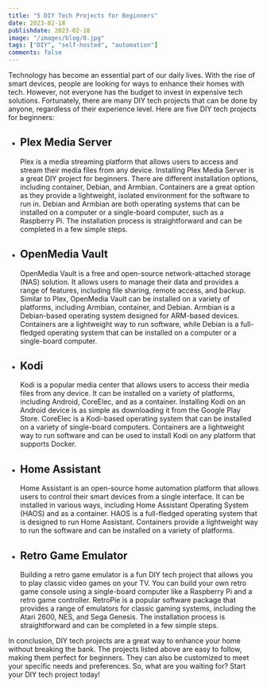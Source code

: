 ```yaml
---
title: "5 DIY Tech Projects for Beginners"
date: 2023-02-18
publishdate: 2023-02-18
image: "/images/blog/8.jpg"
tags: ["DIY", "self-hosted", "automation"]
comments: false
---
```

Technology has become an essential part of our daily lives. With the rise of smart devices, people are looking for ways to enhance their homes with tech. However, not everyone has the budget to invest in expensive tech solutions. Fortunately, there are many DIY tech projects that can be done by anyone, regardless of their experience level. Here are five DIY tech projects for beginners:

- ## Plex Media Server
    Plex is a media streaming platform that allows users to access and stream their media files from any device. Installing Plex Media Server is a great DIY project for beginners. There are different installation options, including container, Debian, and Armbian. Containers are a great option as they provide a lightweight, isolated environment for the software to run in. Debian and Armbian are both operating systems that can be installed on a computer or a single-board computer, such as a Raspberry Pi. The installation process is straightforward and can be completed in a few simple steps.

- ## OpenMedia Vault
    OpenMedia Vault is a free and open-source network-attached storage (NAS) solution. It allows users to manage their data and provides a range of features, including file sharing, remote access, and backup. Similar to Plex, OpenMedia Vault can be installed on a variety of platforms, including Armbian, container, and Debian. Armbian is a Debian-based operating system designed for ARM-based devices. Containers are a lightweight way to run software, while Debian is a full-fledged operating system that can be installed on a computer or a single-board computer.

- ## Kodi
    Kodi is a popular media center that allows users to access their media files from any device. It can be installed on a variety of platforms, including Android, CoreElec, and as a container. Installing Kodi on an Android device is as simple as downloading it from the Google Play Store. CoreElec is a Kodi-based operating system that can be installed on a variety of single-board computers. Containers are a lightweight way to run software and can be used to install Kodi on any platform that supports Docker.

- ## Home Assistant
    Home Assistant is an open-source home automation platform that allows users to control their smart devices from a single interface. It can be installed in various ways, including Home Assistant Operating System (HAOS) and as a container. HAOS is a full-fledged operating system that is designed to run Home Assistant. Containers provide a lightweight way to run the software and can be installed on a variety of platforms.

-  ## Retro Game Emulator
    Building a retro game emulator is a fun DIY tech project that allows you to play classic video games on your TV. You can build your own retro game console using a single-board computer like a Raspberry Pi and a retro game controller. RetroPie is a popular software package that provides a range of emulators for classic gaming systems, including the Atari 2600, NES, and Sega Genesis. The installation process is straightforward and can be completed in a few simple steps.

In conclusion, DIY tech projects are a great way to enhance your home without breaking the bank. The projects listed above are easy to follow, making them perfect for beginners. They can also be customized to meet your specific needs and preferences. So, what are you waiting for? Start your DIY tech project today!
